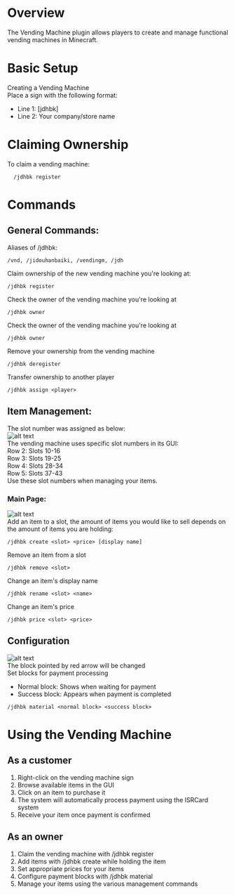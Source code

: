 # Overview
The Vending Machine plugin allows players to create and manage functional vending machines in Minecraft.
# Basic Setup
Creating a Vending Machine
<br>
Place a sign with the following format:
- Line 1: [jdhbk]
- Line 2: Your company/store name

# Claiming Ownership
To claim a vending machine:
````
  /jdhbk register
````

# Commands
## General Commands:
Aliases of /jdhbk:
````
/vnd, /jidouhanbaiki, /vendingm, /jdh
````
Claim ownership of the new vending machine you're looking at:
````
/jdhbk register
````
Check the owner of the vending machine you're looking at
````
/jdhbk owner
````
Check the owner of the vending machine you're looking at
````
/jdhbk owner
````
Remove your ownership from the vending machine
````
/jdhbk deregister
````
Transfer ownership to another player
````
/jdhbk assign <player>
````
## Item Management:
The slot number was assigned as below:
<br>
![alt text](https://i.imgur.com/gK9plGo.png)
<br>
The vending machine uses specific slot numbers in its GUI:
<br>
Row 2: Slots 10-16
<br>
Row 3: Slots 19-25
<br>
Row 4: Slots 28-34
<br>
Row 5: Slots 37-43
<br>
Use these slot numbers when managing your items.
### Main Page:
![alt text](https://i.imgur.com/HDAdYVs.png)
<br>
Add an item to a slot, the amount of items you would like to sell depends on the amount of items you are holding:
````
/jdhbk create <slot> <price> [display name]
````
Remove an item from a slot
````
/jdhbk remove <slot>
````
Change an item's display name
````
/jdhbk rename <slot> <name>
````
Change an item's price
````
/jdhbk price <slot> <price>
````

## Configuration
![alt text](https://i.imgur.com/vcJB4Iy.png)
<br>
The block pointed by red arrow will be changed
<br>
Set blocks for payment processing
- Normal block: Shows when waiting for payment
- Success block: Appears when payment is completed
````
/jdhbk material <normal block> <success block>
````

# Using the Vending Machine
## As a customer
1. Right-click on the vending machine sign
2. Browse available items in the GUI
3. Click on an item to purchase it
4. The system will automatically process payment using the ISRCard system
5. Receive your item once payment is confirmed
## As an owner
1. Claim the vending machine with /jdhbk register
2. Add items with /jdhbk create while holding the item
3. Set appropriate prices for your items
4. Configure payment blocks with /jdhbk material
5. Manage your items using the various management commands
